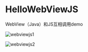 # HelloWebViewJS
WebView（Java）和JS互相调用demo

![webviewjs1](https://github.com/unclechen/HelloWebViewJS/blob/master/screenshots/device-2015-11-26-182513.png)

![webviewjs2](https://github.com/unclechen/HelloWebViewJS/blob/master/screenshots/device-2015-11-26-182538.png)
